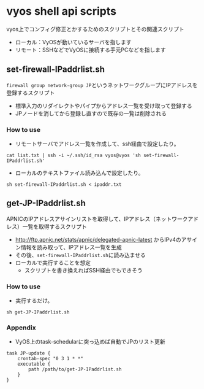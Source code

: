 # vyos shell api scripts

vyos上でコンフィグ修正とかするためのスクリプトとその関連スクリプト

- ローカル：VyOSが動いているサーバを指します
- リモート：SSHなどでVyOSに接続する手元PCなどを指します


## set-firewall-IPaddrlist.sh

`firewall group network-group JP`というネットワークグループにIPアドレスを登録するスクリプト

- 標準入力のリダイレクトやパイプからアドレス一覧を受け取って登録する
- JPノードを消してから登録し直すので既存の一覧は削除される

### How to use

- リモートサーバでアドレス一覧を作成して、ssh経由で設定したり。

~~~
cat list.txt | ssh -i ~/.ssh/id_rsa vyos@vyos 'sh set-firewall-IPaddrlist.sh'
~~~

- ローカルのテキストファイル読み込んで設定したり。

~~~
sh set-firewall-IPaddrlist.sh < ipaddr.txt
~~~


## get-JP-IPaddrlist.sh

APNICのIPアドレスアサインリストを取得して、IPアドレス（ネットワークアドレス）一覧を取得するスクリプト

- http://ftp.apnic.net/stats/apnic/delegated-apnic-latest からIPv4のアサイン情報を読み取って、IPアドレス一覧を生成
- その後、`set-firewall-IPaddrlist.sh`に読み込ませる
- ローカルで実行することを想定
  - スクリプトを書き換えればSSH経由でもできそう

### How to use

- 実行するだけ。

~~~
sh get-JP-IPaddrlist.sh
~~~

### Appendix

- VyOS上のtask-schedularに突っ込めば自動でJPのリスト更新

~~~
task JP-update {
    crontab-spec "0 3 1 * *"
    executable {
        path /path/to/get-JP-IPaddrlist.sh
    }
}
~~~

